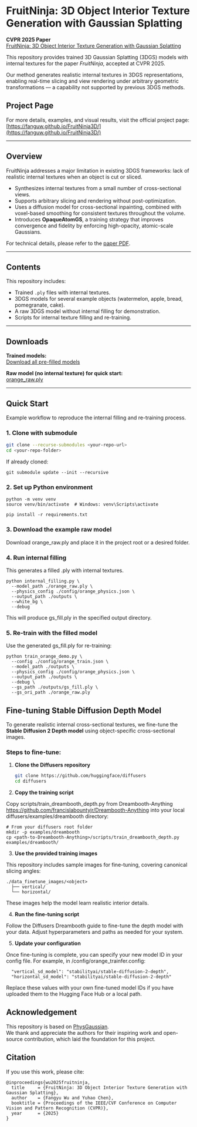 # FruitNinja: 3D Object Interior Texture Generation with Gaussian Splatting

**CVPR 2025 Paper**  
[FruitNinja: 3D Object Interior Texture Generation with Gaussian Splatting](https://openaccess.thecvf.com/content/CVPR2025/html/Wu_FruitNinja_3D_Object_Interior_Texture_Generation_with_Gaussian_Splatting_CVPR_2025_paper.html)

This repository provides trained 3D Gaussian Splatting (3DGS) models with internal textures for the paper *FruitNinja*, accepted at CVPR 2025.

Our method generates realistic internal textures in 3DGS representations, enabling real-time slicing and view rendering under arbitrary geometric transformations — a capability not supported by previous 3DGS methods.

## Project Page

For more details, examples, and visual results, visit the official project page:  
[https://fanguw.github.io/FruitNinja3D/](https://fanguw.github.io/FruitNinja3D/)


---

## Overview

FruitNinja addresses a major limitation in existing 3DGS frameworks: lack of realistic internal textures when an object is cut or sliced.

- Synthesizes internal textures from a small number of cross-sectional views.
- Supports arbitrary slicing and rendering without post-optimization.
- Uses a diffusion model for cross-sectional inpainting, combined with voxel-based smoothing for consistent textures throughout the volume.
- Introduces **OpaqueAtomGS**, a training strategy that improves convergence and fidelity by enforcing high-opacity, atomic-scale Gaussians.

For technical details, please refer to the [paper PDF](https://openaccess.thecvf.com/content/CVPR2025/html/Wu_FruitNinja_3D_Object_Interior_Texture_Generation_with_Gaussian_Splatting_CVPR_2025_paper.html).

---

## Contents

This repository includes:

- Trained `.ply` files with internal textures.
- 3DGS models for several example objects (watermelon, apple, bread, pomegranate, cake).
- A raw 3DGS model without internal filling for demonstration.
- Scripts for internal texture filling and re-training.

---

## Downloads

**Trained models:**  
[Download all pre-filled models](https://drive.google.com/file/d/1cS9okuSILWpZMubL8oH1cLK2tktqMPwr)

**Raw model (no internal texture) for quick start:**  
[orange_raw.ply](https://drive.google.com/file/d/1lDegRQ8y6MdeobUQmeDcBV4GqbAGrwuA/view?usp=sharing)

---

## Quick Start

Example workflow to reproduce the internal filling and re-training process.

### 1. Clone with submodule

```bash
git clone --recurse-submodules <your-repo-url>
cd <your-repo-folder>
```


If already cloned:

```
git submodule update --init --recursive
```

### 2. Set up Python environment
```
python -m venv venv
source venv/bin/activate  # Windows: venv\Scripts\activate

pip install -r requirements.txt
```

### 3. Download the example raw model
Download orange_raw.ply and place it in the project root or a desired folder.

### 4. Run internal filling
This generates a filled .ply with internal textures.
```
python internal_filling.py \
  --model_path ./orange_raw.ply \
  --physics_config ./config/orange_physics.json \
  --output_path ./outputs \
  --white_bg \
  --debug
```
This will produce gs_fill.ply in the specified output directory.


### 5. Re-train with the filled model
Use the generated gs_fill.ply for re-training:
```
python train_orange_demo.py \
  --config ./config/orange_train.json \
  --model_path ./outputs \
  --physics_config ./config/orange_physics.json \
  --output_path ./outputs \
  --debug \
  --gs_path ./outputs/gs_fill.ply \
  --gs_ori_path ./orange_raw.ply
```

## Fine-tuning Stable Diffusion Depth Model

To generate realistic internal cross-sectional textures, we fine-tune the **Stable Diffusion 2 Depth model** using object-specific cross-sectional images.

### Steps to fine-tune:

1. **Clone the Diffusers repository**

   ```bash
   git clone https://github.com/huggingface/diffusers
   cd diffusers

2. **Copy the training script**

Copy scripts/train_dreambooth_depth.py from
Dreambooth-Anything https://github.com/francislabountyjr/Dreambooth-Anything
into your local diffusers/examples/dreambooth directory:

```
# From your diffusers root folder
mkdir -p examples/dreambooth
cp <path-to-Dreambooth-Anything>/scripts/train_dreambooth_depth.py examples/dreambooth/
```

3. **Use the provided training images**

This repository includes sample images for fine-tuning, covering canonical slicing angles:

```
./data_finetune_images/<object>
  ├── vertical/
  └── horizontal/
```
These images help the model learn realistic interior details.

4. **Run the fine-tuning script**

Follow the Diffusers Dreambooth guide to fine-tune the depth model with your data. Adjust hyperparameters and paths as needed for your system.

5. **Update your configuration**

Once fine-tuning is complete, you can specify your new model ID in your config file. For example, in /config/orange_trainfer.config:

```
  "vertical_sd_model": "stabilityai/stable-diffusion-2-depth",
  "horizontal_sd_model": "stabilityai/stable-diffusion-2-depth"
```
Replace these values with your own fine-tuned model IDs if you have uploaded them to the Hugging Face Hub or a local path.

## Acknowledgement

This repository is based on [PhysGaussian](https://github.com/XPandora/PhysGaussian).  
We thank and appreciate the authors for their inspiring work and open-source contribution, which laid the foundation for this project.


## Citation
If you use this work, please cite:

```
@inproceedings{wu2025fruitninja,
  title     = {FruitNinja: 3D Object Interior Texture Generation with Gaussian Splatting},
  author    = {Fangyu Wu and Yuhao Chen},
  booktitle = {Proceedings of the IEEE/CVF Conference on Computer Vision and Pattern Recognition (CVPR)},
  year      = {2025}
}
```
